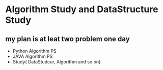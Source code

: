 # Algorithm Study and DataStructure Study

## my plan is at leat two problem one day

- Python Algorithm PS
- JAVA Algorithm PS
- Study( DataStudcur, Algorithm and so on)
